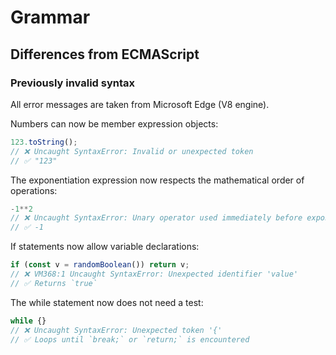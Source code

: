# Grammar

## Differences from ECMAScript

### Previously invalid syntax

All error messages are taken from Microsoft Edge (V8 engine).

Numbers can now be member expression objects:

```javascript
123.toString();
// ❌ Uncaught SyntaxError: Invalid or unexpected token
// ✅ "123"
```

The exponentiation expression now respects the mathematical order of operations:

```javascript
-1**2
// ❌ Uncaught SyntaxError: Unary operator used immediately before exponentiation expression. Parenthesis must be used to disambiguate operator precedence
// ✅ -1
```

If statements now allow variable declarations:

```javascript
if (const v = randomBoolean()) return v;
// ❌ VM368:1 Uncaught SyntaxError: Unexpected identifier 'value'
// ✅ Returns `true`
```

The while statement now does not need a test:

```javascript
while {}
// ❌ Uncaught SyntaxError: Unexpected token '{'
// ✅ Loops until `break;` or `return;` is encountered
```
